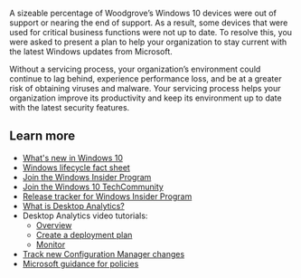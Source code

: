 A sizeable percentage of Woodgrove’s Windows 10 devices were out of support or nearing the end of support. As a result, some devices that were used for critical business functions were not up to date. To resolve this, you were asked to present a plan to help your organization to stay current with the latest Windows updates from Microsoft.

Without a servicing process, your organization’s environment could continue to lag behind, experience performance loss, and be at a greater risk of obtaining viruses and malware. Your servicing process helps your organization improve its productivity and keep its environment up to date with the latest security features.

## Learn more

- [What's new in Windows 10](https://docs.microsoft.com/windows/whats-new/)
- [Windows lifecycle fact sheet](https://support.microsoft.com/help/13853/windows-lifecycle-fact-sheet)
- [Join the Windows Insider Program](https://insider.windows.com/)
- [Join the Windows 10 TechCommunity](https://techcommunity.microsoft.com/t5/windows-10/ct-p/Windows10)
- [Release tracker for Windows Insider Program](https://blogs.windows.com/windowsexperience/tag/windows-insider-program/)
- [What is Desktop Analytics?](https://docs.microsoft.com/configmgr/desktop-analytics/overview)
- Desktop Analytics video tutorials:
    - [Overview](https://www.microsoft.com/videoplayer/embed/RE4wte2)
    - [Create a deployment plan](https://www.microsoft.com/videoplayer/embed/RE4wB8j)
    - [Monitor](https://www.microsoft.com/videoplayer/embed/RE4wprt)
- [Track new Configuration Manager changes](https://docs.microsoft.com/configmgr/core/plan-design/changes/whats-new-in-version-1910)
- [Microsoft guidance for policies](https://aka.ms/UpdateVelocity)




